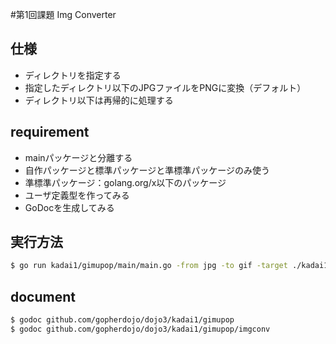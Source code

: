 #第1回課題 Img Converter
 ## 仕様
* ディレクトリを指定する
* 指定したディレクトリ以下のJPGファイルをPNGに変換（デフォルト）
* ディレクトリ以下は再帰的に処理する
 ## requirement
* mainパッケージと分離する
* 自作パッケージと標準パッケージと準標準パッケージのみ使う
* 準標準パッケージ：golang.org/x以下のパッケージ
* ユーザ定義型を作ってみる
* GoDocを生成してみる
 
 ## 実行方法
  ```bash
 $ go run kadai1/gimupop/main/main.go -from jpg -to gif -target ./kadai1/gimupop/target   
 ```
  ## document
 
 ```bash
 $ godoc github.com/gopherdojo/dojo3/kadai1/gimupop
 $ godoc github.com/gopherdojo/dojo3/kadai1/gimupop/imgconv
 ```
 